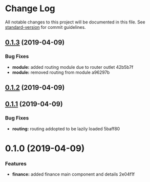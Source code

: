 # Change Log

All notable changes to this project will be documented in this file. See [standard-version](https://github.com/conventional-changelog/standard-version) for commit guidelines.

## [0.1.3](/compare/v0.1.2...v0.1.3) (2019-04-09)


### Bug Fixes

* **module:** added routing module due to router outlet 42b5b7f
* **module:** removed routing from module a96297b



## [0.1.2](/compare/v0.1.1...v0.1.2) (2019-04-09)



## [0.1.1](/compare/v0.1.0...v0.1.1) (2019-04-09)


### Bug Fixes

* **routing:** routing addopted to be lazily loaded 5baff80



# 0.1.0 (2019-04-09)


### Features

* **finance:** added finance main component and details 2e04f1f
